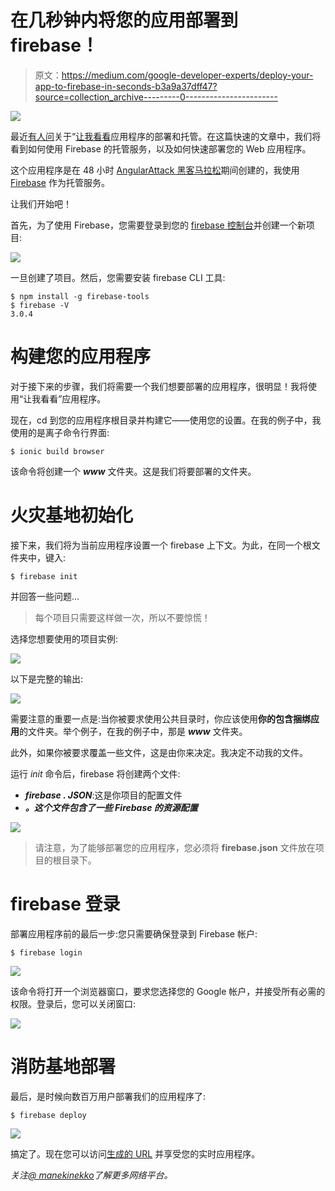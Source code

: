 # 在几秒钟内将您的应用部署到 firebase！

> 原文：<https://medium.com/google-developer-experts/deploy-your-app-to-firebase-in-seconds-b3a9a37dff47?source=collection_archive---------0----------------------->

![](img/dda520bfcc392d0c1e6de03a0ccb1279.png)

最近[有人问](https://github.com/manekinekko/angularattack2016/issues/22)关于“[让我看看](https://www.angularattack.com/entries/101-angularlabs-london)应用程序的部署和托管。在这篇快速的文章中，我们将看到如何使用 Firebase 的托管服务，以及如何快速部署您的 Web 应用程序。

这个应用程序是在 48 小时 [AngularAttack 黑客马拉松](https://www.angularattack.com/)期间创建的，我使用 [Firebase](https://firebase.google.com) 作为托管服务。

让我们开始吧！

首先，为了使用 Firebase，您需要登录到您的 [firebase 控制台](https://console.firebase.google.com/)并创建一个新项目:

![](img/27b767fa3beb0eef0bacb12ad234bb6b.png)

一旦创建了项目。然后，您需要安装 firebase CLI 工具:

```
$ npm install -g firebase-tools
$ firebase -V
3.0.4
```

# 构建您的应用程序

对于接下来的步骤，我们将需要一个我们想要部署的应用程序，很明显！我将使用“让我看看”应用程序。

现在，cd 到您的应用程序根目录并构建它——使用您的设置。在我的例子中，我使用的是离子命令行界面:

```
$ ionic build browser
```

该命令将创建一个 ***www*** 文件夹。这是我们将要部署的文件夹。

# 火灾基地初始化

接下来，我们将为当前应用程序设置一个 firebase 上下文。为此，在同一个根文件夹中，键入:

```
$ firebase init
```

并回答一些问题…

> 每个项目只需要这样做一次，所以不要惊慌！

选择您想要使用的项目实例:

![](img/a2f17f56f2572bcde776ec86d57e12d8.png)

以下是完整的输出:

![](img/24119398f8589c668ad5600ca109cb28.png)

需要注意的重要一点是:当你被要求使用公共目录时，你应该使用**你的包含捆绑应用**的文件夹。举个例子，在我的例子中，那是 ***www*** 文件夹。

此外，如果你被要求覆盖一些文件，这是由你来决定。我决定不动我的文件。

运行 *init* 命令后，firebase 将创建两个文件:

*   ***firebase . JSON***:这是你项目的配置文件
*   ***。这个文件包含了一些 Firebase 的资源配置***

![](img/768f1964ee04d3e31b8cc51fdb4e4bb7.png)

> 请注意，为了能够部署您的应用程序，您必须将 **firebase.json** 文件放在项目的根目录下。

# firebase 登录

部署应用程序前的最后一步:您只需要确保登录到 Firebase 帐户:

```
$ firebase login
```

![](img/c989c13a19f83323fd857385971a7829.png)

该命令将打开一个浏览器窗口，要求您选择您的 Google 帐户，并接受所有必需的权限。登录后，您可以关闭窗口:

![](img/e6b6fb5e901e36ba8b79205a8ed1ce98.png)

# 消防基地部署

最后，是时候向数百万用户部署我们的应用程序了:

```
$ firebase deploy
```

![](img/19dcd4545159c43dd20d383afb36efb7.png)

搞定了。现在您可以访问[生成的 URL](https://letmesee.firebaseapp.com) 并享受您的实时应用程序。

*关注*[*@ manekinekko*](https://twitter.com/manekinekko)*了解更多网络平台。*